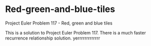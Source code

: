 # Red-green-and-blue-tiles
Project Euler Problem 117 - Red, green and blue tiles

This is a solution to Project Euler Problem 117. There is a much faster recurrence relationship solution.
yerrrrrrrrrrrrr
